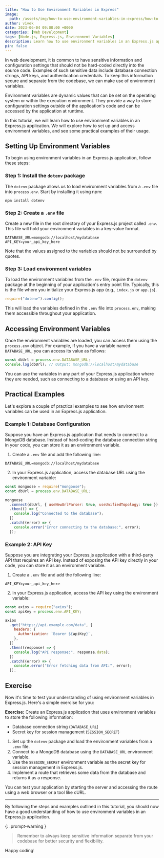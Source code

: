 ```yaml
---
title: "How to Use Environment Variables in Express"
image:
  path: /assets/img/how-to-use-environment-variables-in-express/how-to-use-environment-variables-in-express-p.png
author: vivek
date: 2023-06-04 09:00:00 +0000
categories: [Web Development]
tags: [Node.js, Express.js, Environment Variables]
description: Learn how to use environment variables in an Express.js application to manage sensitive data and configuration settings.
pin: false
---
```


In web development, it is common to have sensitive information and configuration settings that should not be hard-coded directly into the source code. Examples of such sensitive data include database connection strings, API keys, and authentication credentials. To keep this information secure and separate from the codebase, we can make use of environment variables.

Environment variables are dynamic values that can be set on the operating system or within the execution environment. They provide a way to store configuration settings outside of the application's code and can be accessed by the application at runtime.

In this tutorial, we will learn how to use environment variables in an Express.js application. We will explore how to set up and access environment variables, and see some practical examples of their usage.

## Setting Up Environment Variables

To begin using environment variables in an Express.js application, follow these steps:

### Step 1: Install the `dotenv` package

The `dotenv` package allows us to load environment variables from a `.env` file into `process.env`. Start by installing it using npm:

```shell
npm install dotenv
```

### Step 2: Create a `.env` file

Create a new file in the root directory of your Express.js project called `.env`. This file will hold your environment variables in a key-value format.

```plaintext
DATABASE_URL=mongodb://localhost/mydatabase
API_KEY=your_api_key_here
```

Note that the values assigned to the variables should not be surrounded by quotes.

### Step 3: Load environment variables

To load the environment variables from the `.env` file, require the `dotenv` package at the beginning of your application's entry point file. Typically, this is the file where you initialize your Express.js app (e.g., `index.js` or `app.js`).

```javascript
require("dotenv").config();
```

This will load the variables defined in the `.env` file into `process.env`, making them accessible throughout your application.

## Accessing Environment Variables

Once the environment variables are loaded, you can access them using the `process.env` object. For example, if you have a variable named `DATABASE_URL`, you can access its value as follows:

```javascript
const dbUrl = process.env.DATABASE_URL;
console.log(dbUrl); // Output: mongodb://localhost/mydatabase
```

You can use the variables in any part of your Express.js application where they are needed, such as connecting to a database or using an API key.

## Practical Examples

Let's explore a couple of practical examples to see how environment variables can be used in an Express.js application.

### Example 1: Database Configuration

Suppose you have an Express.js application that needs to connect to a MongoDB database. Instead of hard-coding the database connection string in your code, you can store it as an environment variable.

1. Create a `.env` file and add the following line:

```plaintext
DATABASE_URL=mongodb://localhost/mydatabase
```

2. In your Express.js application, access the database URL using the environment variable:

```javascript
const mongoose = require("mongoose");
const dbUrl = process.env.DATABASE_URL;

mongoose
  .connect(dbUrl, { useNewUrlParser: true, useUnifiedTopology: true })
  .then(() => {
    console.log("Connected to the database");
  })
  .catch((error) => {
    console.error("Error connecting to the database:", error);
  });
```

### Example 2: API Key

Suppose you are integrating your Express.js application with a third-party API that requires an API key. Instead of exposing the API key directly in your code, you can store it as an environment variable.

1. Create a `.env` file and add the following line:

```plaintext
API_KEY=your_api_key_here
```

2. In your Express.js application, access the API key using the environment variable:

```javascript
const axios = require("axios");
const apiKey = process.env.API_KEY;

axios
  .get("https://api.example.com/data", {
    headers: {
      Authorization: `Bearer ${apiKey}`,
    },
  })
  .then((response) => {
    console.log("API response:", response.data);
  })
  .catch((error) => {
    console.error("Error fetching data from API:", error);
  });
```

## Exercise

Now it's time to test your understanding of using environment variables in Express.js. Here's a simple exercise for you:

**Exercise:** Create an Express.js application that uses environment variables to store the following information:

- Database connection string (`DATABASE_URL`)
- Secret key for session management (`SESSION_SECRET`)

1. Set up the `dotenv` package and load the environment variables from a `.env` file.
2. Connect to a MongoDB database using the `DATABASE_URL` environment variable.
3. Use the `SESSION_SECRET` environment variable as the secret key for session management in Express.js.
4. Implement a route that retrieves some data from the database and returns it as a response.

You can test your application by starting the server and accessing the route using a web browser or a tool like cURL.

---

By following the steps and examples outlined in this tutorial, you should now have a good understanding of how to use environment variables in an Express.js application.

{: .prompt-warning }

> Remember to always keep sensitive information separate from your codebase for better security and flexibility.

Happy coding!
